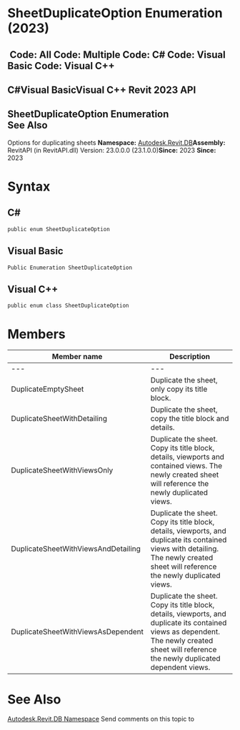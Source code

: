 # SheetDuplicateOption Enumeration (2023)

﻿
 Code: All Code: Multiple Code: C# Code: Visual Basic Code: Visual C++   
---  
C#Visual BasicVisual C++
Revit 2023 API  
---  
SheetDuplicateOption Enumeration  
See Also  
---  
Options for duplicating sheets 
**Namespace:** [Autodesk.Revit.DB](87546ba7-461b-c646-cbb1-2cb8f5bff8b2.md "Autodesk.Revit.DB Namespace")**Assembly:** RevitAPI (in RevitAPI.dll) Version: 23.0.0.0 (23.1.0.0)**Since:** 2023 **Since:** 2023 
# Syntax
C#  
---  
```text
public enum SheetDuplicateOption
```
  
Visual Basic  
---  
```text
Public Enumeration SheetDuplicateOption
```
  
Visual C++  
---  
```text
public enum class SheetDuplicateOption
```
  
# Members
| Member name | Description |
| --- | --- |
| --- | --- |
| DuplicateEmptySheet | Duplicate the sheet, only copy its title block. |
| DuplicateSheetWithDetailing | Duplicate the sheet, copy the title block and details. |
| DuplicateSheetWithViewsOnly | Duplicate the sheet. Copy its title block, details, viewports and contained views. The newly created sheet will reference the newly duplicated views. |
| DuplicateSheetWithViewsAndDetailing | Duplicate the sheet. Copy its title block, details, viewports, and duplicate its contained views with detailing. The newly created sheet will reference the newly duplicated views. |
| DuplicateSheetWithViewsAsDependent | Duplicate the sheet. Copy its title block, details, viewports, and duplicate its contained views as dependent. The newly created sheet will reference the newly duplicated dependent views. |

# See Also
[Autodesk.Revit.DB Namespace](87546ba7-461b-c646-cbb1-2cb8f5bff8b2.md "Autodesk.Revit.DB Namespace")
Send comments on this topic to 